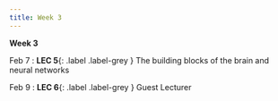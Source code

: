 ```yaml
---
title: Week 3
---
```

**Week 3**

Feb 7
: **LEC 5**{: .label .label-grey } The building blocks of the brain and neural networks

Feb 9
:  **LEC 6**{: .label .label-grey } Guest Lecturer
